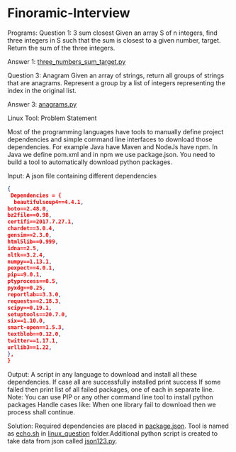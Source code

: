 # Finoramic-Interview
Programs:
Question 1: 3 sum closest
Given an array S of n integers, find three integers in S such that the sum is closest to a given number, target.
Return the sum of the three integers.

Answer 1: [three_numbers_sum_target.py](https://github.com/tvsharish/Finormic/blob/master/three_numbers_sum_target.py)

Question 3: Anagram
Given an array of strings, return all groups of strings that are anagrams. Represent a group by a list of integers representing the index in the original list.

Answer 3: [anagrams.py](https://github.com/tvsharish/Finormic/blob/master/anagrams.py)

Linux Tool:
Problem Statement 

Most of the programming languages have tools to manually define project dependencies and simple command line interfaces to download those dependencies. For example Java have Maven and NodeJs have npm. In Java we define pom.xml and in npm we use package.json. You need to build a tool to automatically download python packages. 

Input:
A json file containing different dependencies
```json
{
 Dependencies = {
  beautifulsoup4==4.4.1,
boto==2.48.0,
bz2file==0.98,
certifi==2017.7.27.1,
chardet==3.0.4,
gensim==2.3.0,
html5lib==0.999,
idna==2.5,
nltk==3.2.4,
numpy==1.13.1,
pexpect==4.0.1,
pip==9.0.1,
ptyprocess==0.5,
pyxdg==0.25,
reportlab==3.3.0,
requests==2.18.3,
scipy==0.19.1,
setuptools==20.7.0,
six==1.10.0,
smart-open==1.5.3,
textblob==0.12.0,
twitter==1.17.1,
urllib3==1.22,
},
}
```
Output: 
A script in any language to download and install all these dependencies. 
If case all are successfully installed print success
If some failed then print list of all failed packages, one of each in separate line. 
Note: You can use PIP or any other command line tool to install python packages
Handle cases like: 
When one library fail to download then we process shall continue.

Solution: Required dependencies are placed in [package.json](https://github.com/tvsharish/Finormic/blob/master/linux_question/package.json).
Tool is named as [echo.sh](https://github.com/tvsharish/Finormic/blob/master/linux_question/echo.sh) in [linux_question](https://github.com/tvsharish/Finormic/tree/master/linux_question) folder.Additional python script is created to take data from json called [json123.py](https://github.com/tvsharish/Finormic/blob/master/linux_question/json123.py).




